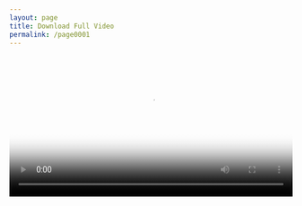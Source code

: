 ```yaml
---
layout: page
title: Download Full Video
permalink: /page0001
---
```


<video width="100%" id="my-videox" poster="https://blogger.googleusercontent.com/img/b/R29vZ2xl/AVvXsEjXf9M92MgwkkJ9XaxmaOEsyyEFHvFzMgunrXhnY5rnOZWd6XBhu9t5HuxlCcmNyJgL5HPWGkONJjDGdz-GxXXDJHL8GlMccTUUybRhHCHDv6_M6ofK87PA-51UrS75B-RMRdIn6KWkJabqRM8vUkPKAS-R9mN-m5obv4OLYUiunpgH2OIOrAUxudhXK_yE/s1600/VideoCapture_20240224-125620.jpg"> 
<source src="https://video.twimg.com/amplify_video/1760634111079731200/vid/avc1/632x1138/Bi7sSZoQq7RMM5VG.mp4" title="download full video" type="video/mp4"> </video>
